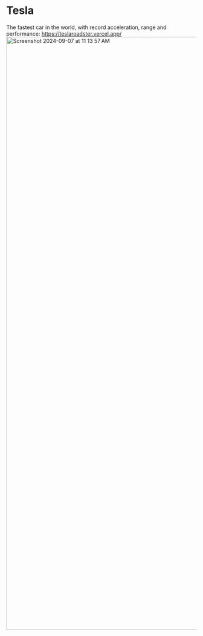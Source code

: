 # Tesla
The fastest car in the world, with record acceleration, range and performance: https://teslaroadster.vercel.app/
<img width="1569" alt="Screenshot 2024-09-07 at 11 13 57 AM" src="https://github.com/user-attachments/assets/05ff2a57-e031-4596-b6f6-4f13f6b83675">
